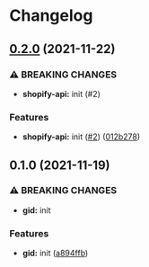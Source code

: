 # Changelog

## [0.2.0](https://www.github.com/Shopfabrik-Berlin/shopify-app/compare/gid-v0.1.0...gid-v0.2.0) (2021-11-22)


### ⚠ BREAKING CHANGES

* **shopify-api:** init (#2)

### Features

* **shopify-api:** init ([#2](https://www.github.com/Shopfabrik-Berlin/shopify-app/issues/2)) ([012b278](https://www.github.com/Shopfabrik-Berlin/shopify-app/commit/012b2782c281b99ceb2bd5b2a5bbb32eac9988d2))

## 0.1.0 (2021-11-19)


### ⚠ BREAKING CHANGES

* **gid:** init

### Features

* **gid:** init ([a894ffb](https://www.github.com/Shopfabrik-Berlin/shopify-app/commit/a894ffbab0d8d0a6b0ed7e895c65ac79f6f268e3))

